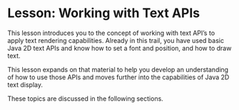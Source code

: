 
# Lesson: Working with Text APIs

This lesson introduces you to the concept of working with text API&#8217;s to apply text rendering capabilities. Already in this trail, you have used basic Java 2D text APIs and know how to set a font and position, and how to draw text.

This lesson expands on that material to help you develop an understanding of how to use those APIs and moves further into the capabilities of Java 2D text display.

These topics are discussed in the following sections.
